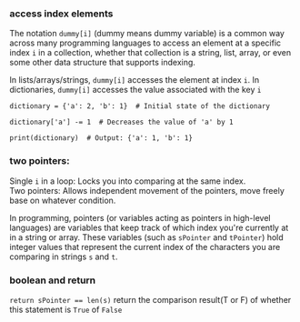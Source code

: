 <!-- 


# Heading 1
## Heading 2
### Heading 3

**This text is bold**
*This text is italic*

- Item 1
- Item 2
  - Subitem 1
  - Subitem 2

1. First item
2. Second item
3. Third item

[OpenAI](https://www.openai.com)



 -->

### access index elements    
The notation `dummy[i]` (dummy means dummy variable) is a common way across many programming languages to access an element at a specific index `i` in a collection, whether that collection is a string, list, array, or even some other data structure that supports indexing.

In lists/arrays/strings, `dummy[i]` accesses the element at index `i`.
In dictionaries, `dummy[i]` accesses the value associated with the key `i`

```
dictionary = {'a': 2, 'b': 1}  # Initial state of the dictionary

dictionary['a'] -= 1  # Decreases the value of 'a' by 1

print(dictionary)  # Output: {'a': 1, 'b': 1} 
```

### two pointers:
Single `i` in a loop: Locks you into comparing at the same index.\
Two pointers: Allows independent movement of the pointers, move freely base on whatever condition.

In programming, pointers (or variables acting as pointers in high-level languages) are variables that keep track of which index you're currently at in a string or array. These variables (such as `sPointer` and `tPointer`) hold integer values that represent the current index of the characters you are comparing in strings `s` and `t`.

### boolean and return
`return sPointer == len(s)` return the comparison result(T or F) of whether this statement is `True` of `False`

<!-- x -->